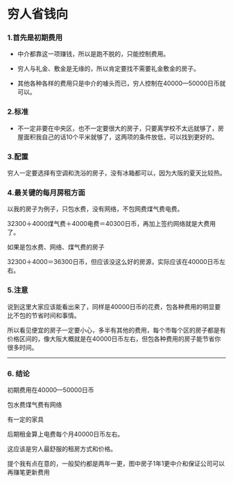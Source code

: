# 穷人省钱向
### 1.首先是初期费用
- 中介都靠这一项赚钱，所以是跑不脱的，只能控制费用。

- 穷人与礼金、敷金是无缘的，所以肯定要找不需要礼金敷金的房子。

- 其他各种各样的费用只是中介的噱头而已，穷人控制在40000—50000日币就可以。

### 2.标准 
-  不一定非要在中央区，也不一定要很大的房子，只要离学校不太远就够了，房屋面积我自己的话10个平米就够了，这两项的条件放低，可以找到更好的。



### 3.配置
穷人一定要选择有空调和洗浴的房子，没有冰箱都可以，因为大阪的夏天比较热。


### 4.最关键的每月房租方面
 以我的房子为例子，只包水费，没有网络，不包网费煤气费电费。

32300＋4000煤气费＋4000电费＝40300日币，再加上签约网络就是大费用了。

如果是包水费、网络、煤气费的房子

32300＋4000＝36300日币，但应该没这么好的房源，实际应该在40000日币左右。

### 5.注意
说到这里大家应该能看出来了，同样是40000日币的花费，包各种费用的明显要比不包的节省时间和事情。

所以看见便宜的房子一定要小心，多半有其他的费用，每个市每个区的房子都是有价格区间的，像大阪大概就是在40000日币左右，但包各种费用的房子能节省你很多时间。

---

### 6. 结论

初期费用在40000—50000日币

包水费煤气费有网络

有一定的家具

后期租金算上电费每个月40000日币左右。

这应该是穷人最舒服的租房方式和价格。

提个我有点在意的，一般契约都是两年一更，图中房子1年1更中介和保证公司可以再赚笔更新费用

